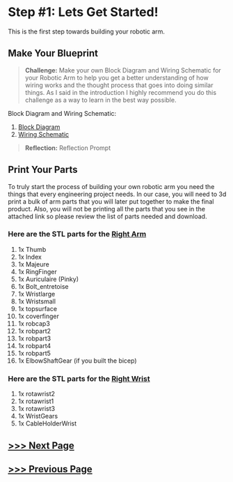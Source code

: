 # Step #1: Lets Get Started!
  This is the first step towards building your robotic arm.

## Make Your Blueprint
 > **Challenge:** Make your own Block Diagram and Wiring Schematic for
  your Robotic Arm to help you get a better understanding of how wiring works
  and the thought process that goes into doing similar things. As I said in the introduction I highly recommend you do this challenge as a way to learn in the best way possible.

Block Diagram and Wiring Schematic:
1. [Block Diagram](BlockDiagram.png)
2. [Wiring Schematic](WiringSchematic.png)

> **Reflection:** Reflection Prompt

## Print Your Parts
  To truly start the process of building your own robotic arm you need the things that every engineering project needs. In our case, you will need to 3d print a bulk of arm parts that you will later put together to make the final product. Also, you will not be printing all the parts that you see in the attached link so  please review the list of parts needed and download.

  ### Here are the STL parts for the [Right Arm](https://inmoov.fr/inmoov-stl-parts-viewer/?bodyparts=Right-Hand)

  1. 1x Thumb
  2. 1x Index
  3. 1x Majeure
  4. 1x RingFinger
  5. 1x Auriculaire (Pinky)
  6. 1x Bolt_entretoise
  7. 1x Wristlarge
  8. 1x Wristsmall
  9. 1x topsurface
  10. 1x coverfinger
  11. 1x robcap3
  12. 1x robpart2
  13. 1x robpart3
  14. 1x robpart4
  15. 1x robpart5
  16. 1x ElbowShaftGear (if you built the bicep)

### Here are the STL parts for the [Right Wrist](https://inmoov.fr/inmoov-stl-parts-viewer/?bodyparts=Rotation-Wrist)

  1. 1x rotawrist2
  2. 1x rotawrist1
  3. 1x rotawrist3
  4. 1x WristGears
  5. 1x CableHolderWrist

## [>>> Next Page](../Step2/README.md)
## [>>> Previous Page](../README.md)
